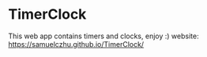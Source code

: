 # TimerClock
This web app contains timers and clocks, enjoy :)
website: https://samuelczhu.github.io/TimerClock/
